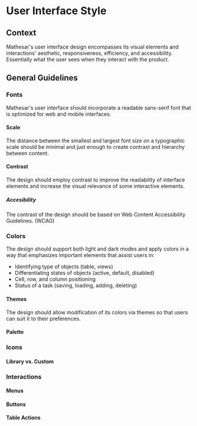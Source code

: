 # User Interface Style

## Context
Mathesar's user interface design encompasses its visual elements and interactions' aesthetic, responsiveness, efficiency, and accessibility. Essentially what the user sees when they interact with the product.

## General Guidelines
### Fonts
Mathesar's user interface should incorporate a readable sans-serif font that is optimized for web and mobile interfaces.

#### Scale
The distance between the smallest and largest font size on a typographic scale should be minimal and just enough to create contrast and hierarchy between content. 

#### Contrast
The design should employ contrast to improve the readability of interface elements and increase the visual relevance of some interactive elements.

##### Accesibility
The contrast of the design should be based on Web Content Accessibility Guidelines. (WCAG)

### Colors
The design should support both light and dark modes and apply colors in a way that emphasizes important elements that assist users in:
- Identifying type of objects (table, views)
- Differentiating states of objects (active, default, disabled)
- Cell, row, and column positioning
- Status of a task (saving, loading, adding, deleting)

#### Themes
The design should allow modification of its colors via themes so that users can suit it to their preferences.

#### Palette



### Icons

#### Library vs. Custom

### Interactions

#### Menus
#### Buttons
#### Table Actions